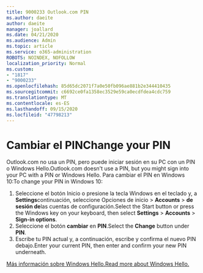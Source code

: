 ```yaml
---
title: 9000233 Outlook.com PIN
ms.author: daeite
author: daeite
manager: joallard
ms.date: 04/21/2020
ms.audience: Admin
ms.topic: article
ms.service: o365-administration
ROBOTS: NOINDEX, NOFOLLOW
localization_priority: Normal
ms.custom:
- "1817"
- "9000233"
ms.openlocfilehash: 85d65dc2071f7a0e50fb096ae881b2e344410435
ms.sourcegitcommit: c6692ce0fa1358ec3529e59ca0ecdfdea4cdc759
ms.translationtype: MT
ms.contentlocale: es-ES
ms.lasthandoff: 09/15/2020
ms.locfileid: "47798213"
---
```

# <a name="change-your-pin"></a><span data-ttu-id="3912a-102">Cambiar el PIN</span><span class="sxs-lookup"><span data-stu-id="3912a-102">Change your PIN</span></span>

<span data-ttu-id="3912a-103">Outlook.com no usa un PIN, pero puede iniciar sesión en su PC con un PIN o Windows Hello.</span><span class="sxs-lookup"><span data-stu-id="3912a-103">Outlook.com doesn't use a PIN, but you might sign into your PC with a PIN or Windows Hello.</span></span> <span data-ttu-id="3912a-104">Para cambiar el PIN en Windows 10:</span><span class="sxs-lookup"><span data-stu-id="3912a-104">To change your PIN in Windows 10:</span></span>

1. <span data-ttu-id="3912a-105">Seleccione el botón Inicio o presione la tecla Windows en el teclado y, a **Settings**continuación, seleccione Opciones de inicio  >  **Accounts**  >  **de sesión de**las cuentas de configuración.</span><span class="sxs-lookup"><span data-stu-id="3912a-105">Select the Start button or press the Windows key on your keyboard, then select **Settings** > **Accounts** > **Sign-in options**.</span></span>
2. <span data-ttu-id="3912a-106">Seleccione el botón **cambiar** en **PIN**.</span><span class="sxs-lookup"><span data-stu-id="3912a-106">Select the **Change** button under **PIN**.</span></span>
3. <span data-ttu-id="3912a-107">Escribe tu PIN actual y, a continuación, escribe y confirma el nuevo PIN debajo.</span><span class="sxs-lookup"><span data-stu-id="3912a-107">Enter your current PIN, then enter and confirm your new PIN underneath.</span></span>

[<span data-ttu-id="3912a-108">Más información sobre Windows Hello.</span><span class="sxs-lookup"><span data-stu-id="3912a-108">Read more about Windows Hello.</span></span>](https://support.microsoft.com/help/17215/)